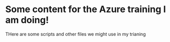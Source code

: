 # Some content for the Azure training I am doing!

THere are some scripts and other files we might use in my trianing
